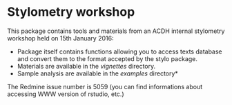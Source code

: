 # Stylometry workshop

This package contains tools and materials from an ACDH internal stylometry workshop held on 15th January 2016:

- Package itself contains functions allowing you to access texts database and convert them to the format accepted by the stylo package.
- Materials are available in the *vignettes* directory.
- Sample analysis are available in the *examples* directory*

The Redmine issue number is 5059 (you can find informations about accessing WWW version of rstudio, etc.)


